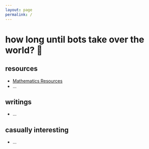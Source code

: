 ```yaml
---
layout: page
permalink: /
---
```

# 
# how long until bots take over the world? 🍵

## resources
- [Mathematics Resources](http://ctesta.com/articles/2017-03/Math-Resources)
- ...

## writings
- ...

## casually interesting
- ...
